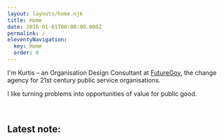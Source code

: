 ```yaml
---
layout: layouts/home.njk
title: Home
date: 2016-01-01T00:00:00.000Z
permalink: /
eleventyNavigation:
  key: Home
  order: 0
---
```

I'm Kurtis – an Organisation Design Consultant at [FutureGov](https://www.wearefuturegov.com), the change agency for 21st century public service organisations.

I like turning problems into opportunities of value for public good.

<br>

## Latest note:
